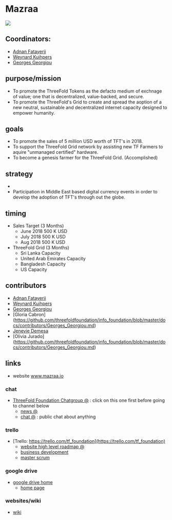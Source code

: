 # Mazraa

![](https://images.unsplash.com/photo-1520637836993-a071674ec67b?ixlib=rb-0.3.5&ixid=eyJhcHBfaWQiOjEyMDd9&s=9cca1fba9f24937ee92dc36f7f5b7403&auto=format&fit=crop&w=2251&q=80)

## Coordinators:

   - [Adnan Fatayerji](https://github.com/threefoldfoundation/info_foundation/blob/master/docs/contributors/Adnan_Fatayerji.md)
   - [Weynard Kuihpers](https://github.com/threefoldfoundation/info_foundation/blob/master/docs/contributors/Weynand_Kuijpers.md)
   - [Georges Georgiou](https://github.com/threefoldfoundation/info_foundation/blob/master/docs/contributors/Georges_Georgiou.md)


## purpose/mission

- To promote the ThreeFold Tokens as the defacto medium of exchnage of value; one that is decentralized, value-backed, and secure.
- To promote the ThreeFold's Grid to create and spread the aoption of a new neutral, sustainable and decentralized internet capacity designed to empower humanity.

## goals

- To promote the sales of 5 million USD worth of TFT's in 2018.
- To support the ThreeFold Grid network by assisting new TF Farmers to aquire "unmanaged certified" hardware.
- To become a genesis farmer for the ThreeFold Grid. (Accomplished)

## strategy

- 
- Participation in Middle East based digital currency events in order to develop the adoption of TFT's through out the globe. 

## timing

- Sales Target (3 Months)
   - June 2018 500 K USD
   - July 2018 500 K USD
   - Aug  2018 500 K USD
- ThreeFold Grid (3 Months)
   - Sri Lanka Capacity
   - United Arab Emirates Capacity
   - Bangladesh Capacity
   - US Capacity 
  
## contributors

   - [Adnan Fatayerji](https://github.com/threefoldfoundation/info_foundation/blob/master/docs/contributors/Adnan_Fatayerji.md)
   - [Weynard Kuihpers](https://github.com/threefoldfoundation/info_foundation/blob/master/docs/contributors/Weynand_Kuijpers.md)
   - [Georges Georgiou](https://github.com/threefoldfoundation/info_foundation/blob/master/docs/contributors/Georges_Georgiou.md)
   - [Gloria Cabron]
(https://github.com/threefoldfoundation/info_foundation/blob/master/docs/contributors/Georges_Georgiou.md)
   - [Jenevie Demesa](https://github.com/threefoldfoundation/info_foundation/blob/master/docs/contributors/Georges_Georgiou.md)
   - [Olivia Jurado]
(https://github.com/threefoldfoundation/info_foundation/blob/master/docs/contributors/Georges_Georgiou.md)

## links

- website www.mazraa.io

### chat

- [ThreeFold Foundation Chatgroup @](https://chat.grid.tf/signup_user_complete/?id=wpz16r964bdnuqxc5p7kn5upmo) : click on this one first before going to channel below
   - [news @](https://chat.grid.tf/bettertoken/channels/town-square)
   - [chat @](https://chat.grid.tf/threefold/channels/chat) : public chat about anything
   
### trello

- [Trello: https://trello.com/tf_foundation](https://trello.com/tf_foundation)
    - [website high level roadmap @](https://trello.com/invite/b/CfIT7n9B/eb2e9f6ea28a1e46baeba0de5335cfeb/tfwebhighlevelroadmap)
    - [business development](https://trello.com/b/ppTVxCcO/tffunnel)
    - [master scrum](https://trello.com/b/GgxRFeHn/tfmasterscrum)

### google drive

- [google drive home](https://drive.google.com/drive/folders/1ygSc9mKaJJq-mw30zbfmikUWXO73m0kl)
    - [home page](https://docs.google.com/document/d/1ixKZklZj21tRWBFlaxO8j0Sdm9Liyd1kjYTeAB6fZog/edit)

### websites/wiki

- [wiki](https://github.com/threefoldfoundation/info_mazraa)



